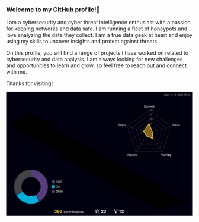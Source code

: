 ### Welcome to my GitHub profile!👋

I am a cybersecurity and cyber threat intelligence enthusiast with a passion for keeping networks and data safe. I am running a fleet of honeypots and love analyzing the data they collect. I am a true data geek at heart and enjoy using my skills to uncover insights and protect against threats.

On this profile, you will find a range of projects I have worked on related to cybersecurity and data analysis. I am always looking for new challenges and opportunities to learn and grow, so feel free to reach out and connect with me.

Thanks for visiting!

![](./profile-3d-contrib/profile-night-rainbow.svg)
